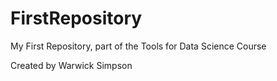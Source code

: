 # FirstRepository
My First Repository, part of the Tools for Data Science Course

Created by Warwick Simpson
